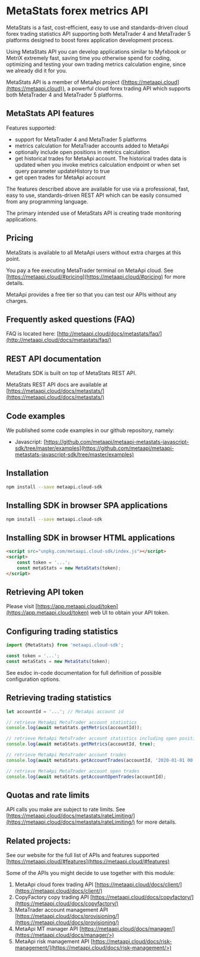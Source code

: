 # MetaStats forex metrics API
MetaStats is a fast, cost-efficient, easy to use and standards-driven cloud forex trading statistics API supporting both MetaTrader 4 and MetaTrader 5 platforms designed to boost forex application development process.

Using MetaStats API you can develop applications similar to Myfxbook or MetriX extremely fast, saving time you otherwise spend for coding, optimizing and testing your own trading metrics calculation engine, since we already did it for you.

MetaStats API is a member of MetaApi project ([https://metaapi.cloud](https://metaapi.cloud)), a powerful cloud forex trading API which supports both MetaTrader 4 and MetaTrader 5 platforms.

## MetaStats API features
Features supported:

- support for MetaTrader 4 and MetaTrader 5 platforms
- metrics calculation for MetaTrader accounts added to MetaApi
- optionally include open positions in metrics calculation
- get historical trades for MetaApi account. The historical trades data is updated when you invoke metrics calculation endpoint or when set query parameter updateHistory to true
- get open trades for MetaApi account

The features described above are available for use via a professional, fast, easy to use, standards-driven REST API which can be easily consumed from any programming language.

The primary intended use of MetaStats API is creating trade monitoring applications.

## Pricing
MetaStats is available to all MetaApi users without extra charges at this point.

You pay a fee executing MetaTrader terminal on MetaApi cloud. See [https://metaapi.cloud/#pricing](https://metaapi.cloud/#pricing) for more details.

MetaApi provides a free tier so that you can test our APIs without any charges.

## Frequently asked questions (FAQ)
FAQ is located here: [http://metaapi.cloud/docs/metastats/faq/](http://metaapi.cloud/docs/metastats/faq/)

## REST API documentation
MetaStats SDK is built on top of MetaStats REST API.

MetaStats REST API docs are available at [https://metaapi.cloud/docs/metastats/](https://metaapi.cloud/docs/metastats/)

## Code examples
We published some code examples in our github repository, namely:

- Javascript: [https://github.com/metaapi/metaapi-metastats-javascript-sdk/tree/master/examples](https://github.com/metaapi/metaapi-metastats-javascript-sdk/tree/master/examples)

## Installation
```bash
npm install --save metaapi.cloud-sdk
```

## Installing SDK in browser SPA applications
```bash
npm install --save metaapi.cloud-sdk
```

## Installing SDK in browser HTML applications
```html
<script src="unpkg.com/metaapi.cloud-sdk/index.js"></script>
<script>
    const token = '...';
    const metaStats = new MetaStats(token);
</script>
```
## Retrieving API token
Please visit [https://app.metaapi.cloud/token](https://app.metaapi.cloud/token) web UI to obtain your API token.

## Configuring trading statistics
```javascript
import {MetaStats} from 'metaapi.cloud-sdk';

const token = '...';
const metaStats = new MetaStats(token);
```
See esdoc in-code documentation for full definition of possible configuration options.

## Retrieving trading statistics
```javascript
let accountId = '...'; // MetaApi account id

// retrieve MetaApi MetaTrader account statistics
console.log(await metaStats.getMetrics(accountId));

// retrieve MetaApi MetaTrader account statistics including open positions
console.log(await metaStats.getMetrics(accountId, true);

// retrieve MetaApi MetaTrader account trades
console.log(await metaStats.getAccountTrades(accountId, '2020-01-01 00:00:00.000', '2021-01-01 00:00:00.000');

// retrieve MetaApi MetaTrader account open trades
console.log(await metaStats.getAccountOpenTrades(accountId);
```

## Quotas and rate limits
API calls you make are subject to rate limits. See [https://metaapi.cloud/docs/metastats/rateLimiting/](https://metaapi.cloud/docs/metastats/rateLimiting/) for more details.

## Related projects:
See our website for the full list of APIs and features supported [https://metaapi.cloud/#features](https://metaapi.cloud/#features)

Some of the APIs you might decide to use together with this module:

1. MetaApi cloud forex trading API [https://metaapi.cloud/docs/client/](https://metaapi.cloud/docs/client/)
2. CopyFactory copy trading API [https://metaapi.cloud/docs/copyfactory/](https://metaapi.cloud/docs/copyfactory/)
3. MetaTrader account management API [https://metaapi.cloud/docs/provisioning/](https://metaapi.cloud/docs/provisioning/)
4. MetaApi MT manager API [https://metaapi.cloud/docs/manager/](https://metaapi.cloud/docs/manager/>)
5. MetaApi risk management API [https://metaapi.cloud/docs/risk-management/](https://metaapi.cloud/docs/risk-management/>)
